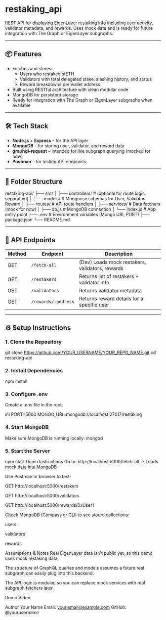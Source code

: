 # restaking_api
REST API for displaying EigenLayer restaking info including user activity, validator metadata, and rewards. Uses mock data and is ready for future integration with The Graph or EigenLayer subgraphs.



---

## 📦 Features

- Fetches and stores:
  - Users who restaked stETH
  - Validators with total delegated stake, slashing history, and status
  - Reward breakdowns per wallet address
- Built using RESTful architecture with clean modular code
- MongoDB for persistent storage
- Ready for integration with The Graph or EigenLayer subgraphs when available

---

## 🛠️ Tech Stack

- **Node.js** + **Express** – for the API layer
- **MongoDB** – for storing user, validator, and reward data
- **graphql-request** – intended for live subgraph querying (mocked for now)
- **Postman** – for testing API endpoints

---

## 📁 Folder Structure
restaking-api/
├── src/
│ ├── controllers/ # (optional for route logic separation)
│ ├── models/ # Mongoose schemas for User, Validator, Reward
│ ├── routes/ # API route handlers
│ ├── services/ # Data fetchers (mock for now)
│ ├── db.js # MongoDB connection
│ └── index.js # App entry point
├── .env # Environment variables (Mongo URI, PORT)
├── package.json
└── README.md


---

## 🔌 API Endpoints

| Method | Endpoint             | Description                                     |
|--------|----------------------|-------------------------------------------------|
| GET    | `/fetch-all`         | (Dev) Loads mock restakers, validators, rewards|
| GET    | `/restakers`         | Returns list of restakers + validator info     |
| GET    | `/validators`        | Returns validator metadata                     |
| GET    | `/rewards/:address`  | Returns reward details for a specific user     |

---

## ⚙️ Setup Instructions

### 1. Clone the Repository
git clone https://github.com/YOUR_USERNAME/YOUR_REPO_NAME.git
cd restaking-api
### 2. Install Dependencies
npm install
### 3. Configure .env
Create a .env file in the root:

ini
PORT=5000
MONGO_URI=mongodb://localhost:27017/restaking
### 4. Start MongoDB
Make sure MongoDB is running locally:
mongod
### 5. Start the Server
npm start
Demo Instructions
Go to: http://localhost:5000/fetch-all
→ Loads mock data into MongoDB

Use Postman or browser to test:

GET http://localhost:5000/restakers

GET http://localhost:5000/validators

GET http://localhost:5000/rewards/0xUser1

Check MongoDB (Compass or CLI) to see stored collections:

users

validators

rewards

Assumptions & Notes
Real EigenLayer data isn't public yet, so this demo uses mock restaking data.

The structure of GraphQL queries and models assumes a future real subgraph can easily plug into this backend.

The API logic is modular, so you can replace mock services with real subgraph fetchers later.


Demo Video




 Author
Your Name
Email: your.email@example.com
GitHub: @yourusername
